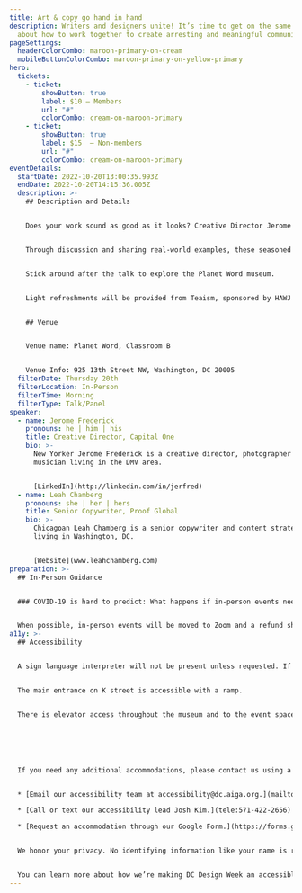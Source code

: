 ```yaml
---
title: Art & copy go hand in hand
description: Writers and designers unite! It’s time to get on the same page
  about how to work together to create arresting and meaningful communication.
pageSettings:
  headerColorCombo: maroon-primary-on-cream
  mobileButtonColorCombo: maroon-primary-on-yellow-primary
hero:
  tickets:
    - ticket:
        showButton: true
        label: $10 — Members
        url: "#"
        colorCombo: cream-on-maroon-primary
    - ticket:
        showButton: true
        label: $15  — Non-members
        url: "#"
        colorCombo: cream-on-maroon-primary
eventDetails:
  startDate: 2022-10-20T13:00:35.993Z
  endDate: 2022-10-20T14:15:36.005Z
  description: >-
    ## Description and Details


    Does your work sound as good as it looks? Creative Director Jerome Fredericks and Senior Copywriter Leah Chamberg will lead fellow creatives on an exploration of how design and words come together to make meaningful, effective work. 


    Through discussion and sharing real-world examples, these seasoned advertising creatives will make a case for why copy is actually an integral part of the design process and deserves to be considered early on. Attendees will leave inspired to make work that is better integrated, more engaging, and sounds infinitely cooler. 


    Stick around after the talk to explore the Planet Word museum.


    Light refreshments will be provided from Teaism, sponsored by HAWJ Studio.


    ## Venue


    Venue name: Planet Word, Classroom B


    Venue Info: 925 13th Street NW, Washington, DC 20005
  filterDate: Thursday 20th
  filterLocation: In-Person
  filterTime: Morning
  filterType: Talk/Panel
speaker:
  - name: Jerome Frederick
    pronouns: he | him | his
    title: Creative Director, Capital One
    bio: >-
      New Yorker Jerome Frederick is a creative director, photographer and
      musician living in the DMV area.


      [LinkedIn](http://linkedin.com/in/jerfred)
  - name: Leah Chamberg
    pronouns: she | her | hers
    title: Senior Copywriter, Proof Global
    bio: >-
      Chicagoan Leah Chamberg is a senior copywriter and content strategist
      living in Washington, DC.


      [Website](www.leahchamberg.com)
preparation: >-
  ## In-Person Guidance


  ### COVID-19 is hard to predict: What happens if in-person events need to be canceled?


  When possible, in-person events will be moved to Zoom and a refund should not be expected. If an event is canceled in its entirety, a refund will be issued. In either scenario you will be notified immediately.
a11y: >-
  ## Accessibility


  A sign language interpreter will not be present unless requested. If requested, we will do our best to employ a sign language interpreter for the event.


  The main entrance on K street is accessible with a ramp.


  There is elevator access throughout the museum and to the event space. 






  If you need any additional accommodations, please contact us using a method that works best for you:


  * [Email our accessibility team at accessibility@dc.aiga.org.](mailto:accessibility@dc.aiga.org)

  * [Call or text our accessibility lead Josh Kim.](tele:571-422-2656)

  * [Request an accommodation through our Google Form.](https://forms.gle/VTys8LzewYs2isUm7)


  We honor your privacy. No identifying information like your name is required to request an accommodation, and all details will be deleted once completed.


  You can learn more about how we’re making DC Design Week an accessible experience by visiting our [accessibility statement](/accessibility/).
---
```


